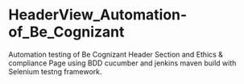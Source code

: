 # HeaderView_Automation-of_Be_Cognizant
Automation testing of Be Cognizant Header Section and Ethics &amp; compliance Page  using BDD cucumber and jenkins maven build with Selenium testng framework.
